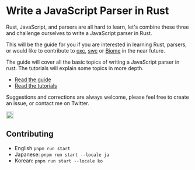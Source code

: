 # Write a JavaScript Parser in Rust

Rust, JavaScript, and parsers are all hard to learn,
let's combine these three and challenge ourselves to write a JavaScript parser in Rust.

This will be the guide for you if you are interested in learning Rust, parsers,
or would like to contribute to [oxc](https://github.com/Boshen/oxc), [swc](https://swc.rs) or [Biome](https://biomejs.dev) in the near future.

The guide will cover all the basic topics of writing a JavaScript parser in rust.
The tutorials will explain some topics in more depth.

- [Read the guide](https://oxc-project.github.io/javascript-parser-in-rust/docs/intro)
- [Read the tutorials](https://oxc-project.github.io/javascript-parser-in-rust/blog)

Suggestions and corrections are always welcome, please feel free to create an issue, or contact me on Twitter.

<a href="https://twitter.com/boshen_c">
<img height="20" src="https://img.shields.io/twitter/follow/boshen_c?style=social" />
</a>

## Contributing

- English `pnpm run start`
- Japanese: `pnpm run start --locale ja`
- Korean: `pnpm run start --locale ko`
